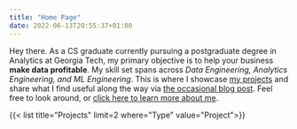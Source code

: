 ```yaml
---
title: "Home Page"
date: 2022-06-13T20:55:37+01:00
---
```

Hey there.
As a CS graduate currently pursuing a postgraduate degree in Analytics at Georgia Tech, my primary objective is to help your business **make data profitable**. My skill set spans across _Data Engineering, Analytics Engineering, and ML Engineering_. This is where I showcase [my projects](https://raashidsalih.github.io/projects/) and share what I find useful along the way via [the occasional blog post](https://raashidsalih.github.io/posts/). Feel free to look around, or [click here to learn more about me](https://raashidsalih.github.io/about/).

{{< list title="Projects" limit=2 where="Type" value="Project">}}
